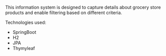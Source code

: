 This information system is designed to capture details about grocery store products and enable filtering based on different criteria.

Technologies used:

- SpringBoot 
- H2 
- JPA 
- Thymyleaf
